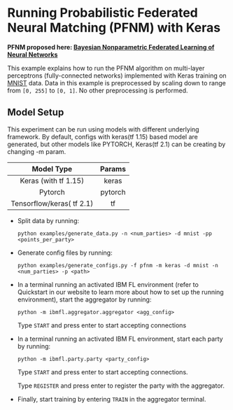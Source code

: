 
# Running Probabilistic Federated Neural Matching (PFNM) with Keras

**PFNM proposed here: [Bayesian Nonparametric Federated Learning of Neural Networks](https://arxiv.org/abs/1905.12022)**

This example explains how to run the PFNM algorithm on multi-layer
perceptrons (fully-connected networks) implemented with Keras training on
[MNIST](http://yann.lecun.com/exdb/mnist/) data. Data in this example is
preprocessed by scaling down to range from `[0, 255]` to `[0, 1]`.
No other preprocessing is performed.


## Model Setup

This experiment can be run using models with different underlying framework. By default, configs with keras(tf 1.15) 
based model are generated, but other models like PYTORCH, Keras(tf 2.1) can be creating by changing -m param.


|       Model Type             |  Params   |
|:----------------------------:|:--------: |
|   Keras (with tf 1.15)       |  keras    |
|         Pytorch              |  pytorch  |
|   Tensorflow/keras( tf 2.1)  |    tf     |


- Split data by running:

    ```
    python examples/generate_data.py -n <num_parties> -d mnist -pp <points_per_party>
    ```
- Generate config files by running:
    ```
    python examples/generate_configs.py -f pfnm -m keras -d mnist -n <num_parties> -p <path>
    ```
- In a terminal running an activated IBM FL environment 
(refer to Quickstart in our website to learn more about how to set up the running environment), start the aggregator by running:
    ```
    python -m ibmfl.aggregator.aggregator <agg_config>
    ```
    Type `START` and press enter to start accepting connections
- In a terminal running an activated IBM FL environment, start each party by running:
    ```
    python -m ibmfl.party.party <party_config>
    ```
    Type `START` and press enter to start accepting connections.
    
    Type  `REGISTER` and press enter to register the party with the aggregator. 
- Finally, start training by entering `TRAIN` in the aggregator terminal.